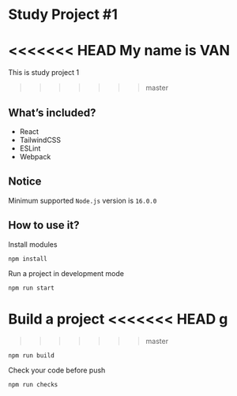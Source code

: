 # Study Project #1

<<<<<<< HEAD
My name is VAN
=======
This is study project 1
>>>>>>> master

## What’s included?

- React
- TailwindCSS
- ESLint
- Webpack

## Notice

Minimum supported `Node.js` version is `16.0.0`

## How to use it?

Install modules

```
npm install
```

Run a project in development mode

```
npm run start
```

Build a project
<<<<<<< HEAD
g
=======
>>>>>>> master

```
npm run build
```

Check your code before push

```
npm run checks
```
